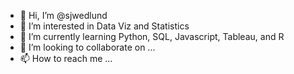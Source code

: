 - 👋 Hi, I’m @sjwedlund
- 👀 I’m interested in Data Viz and Statistics
- 🌱 I’m currently learning Python, SQL, Javascript, Tableau, and R
- 💞️ I’m looking to collaborate on ...
- 📫 How to reach me ...

<!---
sjwedlund/sjwedlund is a ✨ special ✨ repository because its `README.md` (this file) appears on your GitHub profile.
You can click the Preview link to take a look at your changes.
--->
